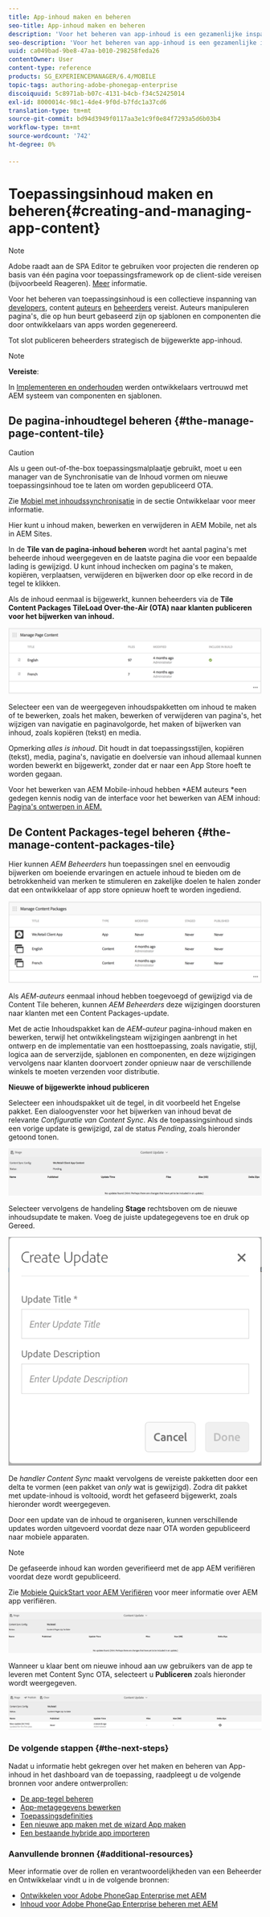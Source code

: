 ```yaml
---
title: App-inhoud maken en beheren
seo-title: App-inhoud maken en beheren
description: 'Voor het beheren van app-inhoud is een gezamenlijke inspanning van ontwikkelaars, makers van inhoud en beheerders vereist.  Auteurs manipuleren pagina''s, die op hun beurt gebaseerd zijn op sjablonen en componenten die door ontwikkelaars van apps worden gegenereerd.  '
seo-description: 'Voor het beheren van app-inhoud is een gezamenlijke inspanning van ontwikkelaars, makers van inhoud en beheerders vereist.  Auteurs manipuleren pagina''s, die op hun beurt gebaseerd zijn op sjablonen en componenten die door ontwikkelaars van apps worden gegenereerd.  '
uuid: ca049bad-9be8-47aa-b010-298258feda26
contentOwner: User
content-type: reference
products: SG_EXPERIENCEMANAGER/6.4/MOBILE
topic-tags: authoring-adobe-phonegap-enterprise
discoiquuid: 5c8971ab-b07c-4131-b4cb-f34c52425014
exl-id: 8000014c-98c1-4de4-9f0d-b7fdc1a37cd6
translation-type: tm+mt
source-git-commit: bd94d3949f0117aa3e1c9f0e84f7293a5d6b03b4
workflow-type: tm+mt
source-wordcount: '742'
ht-degree: 0%

---
```


# Toepassingsinhoud maken en beheren{#creating-and-managing-app-content}

>[!NOTE]
>
>Adobe raadt aan de SPA Editor te gebruiken voor projecten die renderen op basis van één pagina voor toepassingsframework op de client-side vereisen (bijvoorbeeld Reageren). [Meer](/help/sites-developing/spa-overview.md) informatie.

Voor het beheren van toepassingsinhoud is een collectieve inspanning van [developers](#developer), content [auteurs](#author) en [beheerders](#administrator) vereist. Auteurs manipuleren pagina&#39;s, die op hun beurt gebaseerd zijn op sjablonen en componenten die door ontwikkelaars van apps worden gegenereerd.

Tot slot publiceren beheerders strategisch de bijgewerkte app-inhoud.

>[!NOTE]
>
>**Vereiste**:
>
>In [Implementeren en onderhouden](/help/sites-deploying/deploy.md) werden ontwikkelaars vertrouwd met AEM systeem van componenten en sjablonen.

## De pagina-inhoudtegel beheren {#the-manage-page-content-tile}

>[!CAUTION]
>
>Als u geen out-of-the-box toepassingsmalplaatje gebruikt, moet u een manager van de Synchronisatie van de Inhoud vormen om nieuwe toepassingsinhoud toe te laten om worden gepubliceerd OTA.
>
>Zie [Mobiel met inhoudssynchronisatie](/help/mobile/phonegap-contentsync.md) in de sectie Ontwikkelaar voor meer informatie.

Hier kunt u inhoud maken, bewerken en verwijderen in AEM Mobile, net als in AEM Sites.

In de **Tile van de pagina-inhoud beheren** wordt het aantal pagina&#39;s met beheerde inhoud weergegeven en de laatste pagina die voor een bepaalde lading is gewijzigd. U kunt inhoud inchecken om pagina&#39;s te maken, kopiëren, verplaatsen, verwijderen en bijwerken door op elke record in de tegel te klikken.

Als de inhoud eenmaal is bijgewerkt, kunnen beheerders via de **Tile Content Packages TileLoad Over-the-Air (OTA) naar klanten publiceren voor het bijwerken van inhoud.**

![chlimage_1-161](assets/chlimage_1-161.png)

Selecteer een van de weergegeven inhoudspakketten om inhoud te maken of te bewerken, zoals het maken, bewerken of verwijderen van pagina&#39;s, het wijzigen van navigatie en paginavolgorde, het maken of bijwerken van inhoud, zoals kopiëren (tekst) en media.

Opmerking *alles is inhoud*. Dit houdt in dat toepassingsstijlen, kopiëren (tekst), media, pagina&#39;s, navigatie en doelversie van inhoud allemaal kunnen worden bewerkt en bijgewerkt, zonder dat er naar een App Store hoeft te worden gegaan.

Voor het bewerken van AEM Mobile-inhoud hebben *AEM auteurs *een gedegen kennis nodig van de interface voor het bewerken van AEM inhoud: [Pagina&#39;s ontwerpen in AEM.](/help/sites-authoring/qg-page-authoring.md)

## De Content Packages-tegel beheren {#the-manage-content-packages-tile}

Hier kunnen *AEM Beheerders* hun toepassingen snel en eenvoudig bijwerken om boeiende ervaringen en actuele inhoud te bieden om de betrokkenheid van merken te stimuleren en zakelijke doelen te halen zonder dat een ontwikkelaar of app store opnieuw hoeft te worden ingediend.

![chlimage_1-162](assets/chlimage_1-162.png)

Als *AEM-auteurs* eenmaal inhoud hebben toegevoegd of gewijzigd via de Content Tile beheren, kunnen *AEM Beheerders* deze wijzigingen doorsturen naar klanten met een Content Packages-update.

Met de actie Inhoudspakket kan de *AEM-auteur* pagina-inhoud maken en bewerken, terwijl het ontwikkelingsteam wijzigingen aanbrengt in het ontwerp en de implementatie van een hosttoepassing, zoals navigatie, stijl, logica aan de serverzijde, sjablonen en componenten, en deze wijzigingen vervolgens naar klanten doorvoert zonder opnieuw naar de verschillende winkels te moeten verzenden voor distributie.

**Nieuwe of bijgewerkte inhoud publiceren**

Selecteer een inhoudspakket uit de tegel, in dit voorbeeld het Engelse pakket. Een dialoogvenster voor het bijwerken van inhoud bevat de relevante *Configuratie van Content Sync*. Als de toepassingsinhoud sinds een vorige update is gewijzigd, zal de status *Pending*, zoals hieronder getoond tonen.

![chlimage_1-163](assets/chlimage_1-163.png)

Selecteer vervolgens de handeling **Stage** rechtsboven om de nieuwe inhoudsupdate te maken. Voeg de juiste updategegevens toe en druk op Gereed.

![chlimage_1-164](assets/chlimage_1-164.png)

De *handler Content Sync* maakt vervolgens de vereiste pakketten door een delta te vormen (een pakket van *only* wat is gewijzigd). Zodra dit pakket met update-inhoud is voltooid, wordt het gefaseerd bijgewerkt, zoals hieronder wordt weergegeven.

Door een update van de inhoud te organiseren, kunnen verschillende updates worden uitgevoerd voordat deze naar OTA worden gepubliceerd naar mobiele apparaten.

>[!NOTE]
>
>De gefaseerde inhoud kan worden geverifieerd met de app AEM verifiëren voordat deze wordt gepubliceerd.
>
>Zie [Mobiele QuickStart voor AEM Verifiëren](/help/mobile/phonegap-mobile-quickstart.md) voor meer informatie over AEM app verifiëren.

![chlimage_1-165](assets/chlimage_1-165.png)

Wanneer u klaar bent om nieuwe inhoud aan uw gebruikers van de app te leveren met Content Sync OTA, selecteert u **Publiceren** zoals hieronder wordt weergegeven.

![chlimage_1-166](assets/chlimage_1-166.png)

### De volgende stappen {#the-next-steps}

Nadat u informatie hebt gekregen over het maken en beheren van App-inhoud in het dashboard van de toepassing, raadpleegt u de volgende bronnen voor andere ontwerprollen:

* [De app-tegel beheren](/help/mobile/phonegap-app-details-tile.md)
* [App-metagegevens bewerken](/help/mobile/phonegap-editmetadata.md)
* [Toepassingsdefinities](/help/mobile/phonegap-app-definitions.md)
* [Een nieuwe app maken met de wizard App maken](/help/mobile/phonegap-create-new-app.md)
* [Een bestaande hybride app importeren](/help/mobile/phonegap-adding-content-to-imported-app.md)

### Aanvullende bronnen {#additional-resources}

Meer informatie over de rollen en verantwoordelijkheden van een Beheerder en Ontwikkelaar vindt u in de volgende bronnen:

* [Ontwikkelen voor Adobe PhoneGap Enterprise met AEM](/help/mobile/developing-in-phonegap.md)
* [Inhoud voor Adobe PhoneGap Enterprise beheren met AEM](/help/mobile/administer-phonegap.md)
